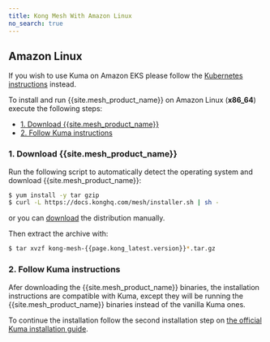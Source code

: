 ```yaml
---
title: Kong Mesh With Amazon Linux
no_search: true
---
```


## Amazon Linux

<div class="alert alert-ee blue">
If you wish to use Kuma on Amazon EKS please follow the <a href="/mesh/{{page.kong_version}}/installation/kubernetes">Kubernetes instructions</a> instead.
</div>

To install and run {{site.mesh_product_name}} on Amazon Linux (**x86_64**) execute the following steps:

* [1. Download {{site.mesh_product_name}}](#_1-download-kong-mesh)
* [2. Follow Kuma instructions](#_2-follow-kuma-instructions)

### 1. Download {{site.mesh_product_name}}

Run the following script to automatically detect the operating system and download {{site.mesh_product_name}}:

```sh
$ yum install -y tar gzip
$ curl -L https://docs.konghq.com/mesh/installer.sh | sh -
```

or you can [download](https://kong.bintray.com/kong-mesh/kong-mesh-{{page.kong_latest.version}}-centos-amd64.tar.gz) the distribution manually.

Then extract the archive with:

```sh
$ tar xvzf kong-mesh-{{page.kong_latest.version}}*.tar.gz
```

### 2. Follow Kuma instructions

Afer downloading the {{site.mesh_product_name}} binaries, the installation instructions are compatible with Kuma, except they will be running the {{site.mesh_product_name}} binaries instead of the vanilla Kuma ones.

To continue the installation follow the second installation step on [the official Kuma installation guide](https://kuma.io/docs/0.7.1/installation/amazonlinux/#_2-run-kuma).
